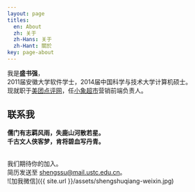 ```yaml
---
layout: page
titles:
  en: About
  zh: 关于
  zh-Hans: 关于
  zh-Hant: 關於
key: page-about
---
```


我是**盛书强**，
<br>2011届安徽大学软件学士，2014届中国科学与技术大学计算机硕士。
<br>现就职于[美团点评网](https://campus.meituan.com/about-us/desc)，任[小象超市](https://maicai.meituan.com)营销前端负责人。

## 联系我

<strong>儒门有志羁风雨，失鹿山河散若星。</strong>
<br><strong>千古文人侠客梦，肯将碧血写丹青。</strong>

<br>我们期待你的加入。
<br>简历发送至 shengssu@mail.ustc.edu.cn。
<br>![加我微信]({{ site.url }}/assets/shengshuqiang-weixin.jpg)

